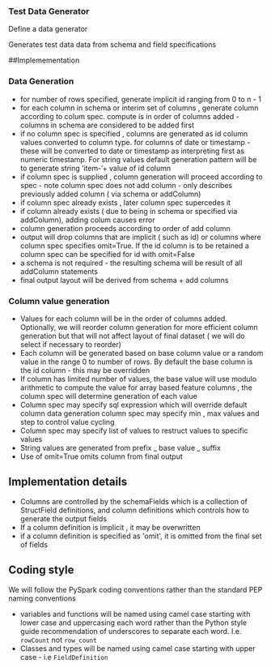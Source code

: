 ### Test Data Generator 
Define a data generator

Generates test data data from schema and field specifications


##Implemementation

### Data Generation
* for number of rows specified, generate implicit id ranging from 0 to n - 1
* for each column in schema or interim set of columns , generate column according to colum spec. compute is in order of columns added - columns in schema are considered to be added first
* if no column spec is specified , columns are generated as id column values converted to column type. for columns of date or timestamp - these will be converted to date or timestamp as interpreting first as numeric timestamp. For string values default generation pattern will be to generate string ’item-’+ value of id column
* if column spec is supplied , column generation will proceed according to spec - note column spec does not add column - only describes previously added column ( via schema or addColumn)
* if column spec already exists , later column spec supercedes it
* if column already exists ( due to being in schema or specified via addColumn), adding colum causes error
* column generation proceeds according to order of add column
* output will  drop columns that are implicit ( such as id) or columns where column spec specifies omit=True. If the id column is to be retained a column spec can be specified for id with omit=False
* a schema is not required - the resulting schema will be result of all addColumn statements
* final output layout will be derived from schema + add columns

### Column value generation
- Values for each column will be in the order of columns added. Optionally, we will reorder column generation for more efficient column generation but that will not affect layout of final dataset ( we will do select if necessary to reorder)
- Each column will be generated based on base column value or a random value in the range 0 to number of rows. By default the base column is the id column - this may be overridden
- If column has limited number of values, the base value will use modulo arithmetic to compute the value 
for array based feature columns , the column spec will determine generation of each value
- Column spec may specify sql expression which will override default column data generation
column spec may specify min , max values and step to control value cycling
- Column spec may specify list of values to restruct values to specific values
- String values are generated from prefix _ base value _ suffix
- Use of omit=True omits column from final output

## Implementation details
* Columns are controlled by the schemaFields which is a collection of StructField definitions, and column definitions which controls how to generate the output fields
* If a column definition is implicit , it may be overwritten
* if a column definition is specified as 'omit', it is omitted from the final set of fields

## Coding style
We will follow the PySpark coding conventions rather than the standard PEP naming conventions
* variables and functions will be named using camel case starting with lower case and uppercasing each word rather than the Python style guide recommendation of underscores to separate each word. I.e. `rowCount` not `row_count`
* Classes and types will be named using camel case starting with upper case - i.e `FieldDefinition`
